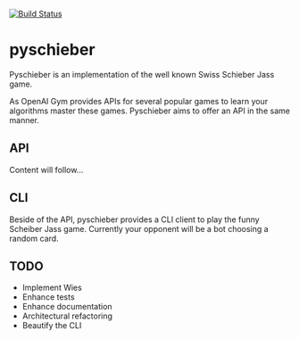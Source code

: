 [![Build Status](https://travis-ci.org/Murthy10/pyschieber.svg?branch=master)](https://travis-ci.org/Murthy10/pyschieber)
# pyschieber
Pyschieber is an implementation of the well known Swiss Schieber Jass game.

As OpenAI Gym provides APIs for several popular games to learn your algorithms master these games.
Pyschieber aims to offer an API in the same manner.

## API
Content will follow...

## CLI
Beside of the API, pyschieber provides a CLI client to play the funny Scheiber Jass game.
Currently your opponent will be a bot choosing a random card.

## TODO
* Implement Wies
* Enhance tests
* Enhance documentation
* Architectural refactoring
* Beautify the CLI